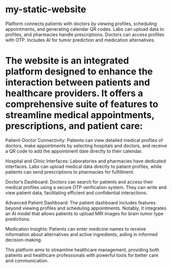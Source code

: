 # my-static-website
Platform connects patients with doctors by viewing profiles, scheduling appointments, and generating calendar QR codes. Labs can upload data to profiles, and pharmacies handle prescriptions. Doctors can access profiles with OTP. Includes AI for tumor prediction and medication alternatives.


# The website is an integrated platform designed to enhance the interaction between patients and healthcare providers. It offers a comprehensive suite of features to streamline medical appointments, prescriptions, and patient care:

Patient-Doctor Connectivity: Patients can view detailed medical profiles of doctors, make appointments by selecting hospitals and doctors, and receive a QR code to add the appointment date directly to their calendar.

Hospital and Clinic Interfaces: Laboratories and pharmacies have dedicated interfaces. Labs can upload medical data directly to patient profiles, while patients can send prescriptions to pharmacies for fulfillment.

Doctor’s Dashboard: Doctors can search for patients and access their medical profiles using a secure OTP verification system. They can write and view patient data, facilitating efficient and confidential interactions.

Advanced Patient Dashboard: The patient dashboard includes features beyond viewing profiles and scheduling appointments. Notably, it integrates an AI model that allows patients to upload MRI images for brain tumor type predictions.

Medication Insights: Patients can enter medicine names to receive information about alternatives and active ingredients, aiding in informed decision-making.

This platform aims to streamline healthcare management, providing both patients and healthcare professionals with powerful tools for better care and communication.
